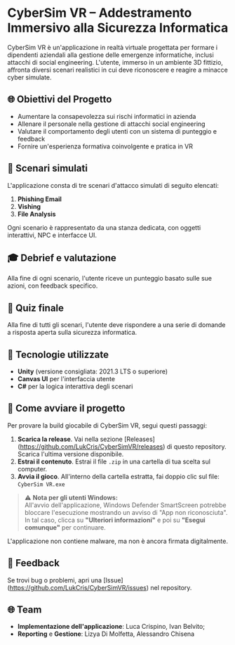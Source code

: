 # CyberSim VR – Addestramento Immersivo alla Sicurezza Informatica

CyberSim VR è un'applicazione in realtà virtuale progettata per formare i dipendenti aziendali alla gestione delle emergenze informatiche, inclusi attacchi di social engineering. L'utente, immerso in un ambiente 3D fittizio, affronta diversi scenari realistici in cui deve riconoscere e reagire a minacce cyber simulate.

## 🌐 Obiettivi del Progetto
- Aumentare la consapevolezza sui rischi informatici in azienda
- Allenare il personale nella gestione di attacchi social engineering
- Valutare il comportamento degli utenti con un sistema di punteggio e feedback
- Fornire un'esperienza formativa coinvolgente e pratica in VR

## 📂 Scenari simulati
L'applicazione consta di tre scenari d'attacco simulati di seguito elencati:
1. **Phishing Email**
2. **Vishing**
3. **File Analysis**

Ogni scenario è rappresentato da una stanza dedicata, con oggetti interattivi, NPC e interfacce UI.

## 🎓 Debrief e valutazione
Alla fine di ogni scenario, l'utente riceve un punteggio basato sulle sue azioni, con feedback specifico.

## 📝 Quiz finale
Alla fine di tutti gli scenari, l'utente deve rispondere a una serie di domande a risposta aperta sulla sicurezza informatica.

## 📅 Tecnologie utilizzate
- **Unity** (versione consigliata: 2021.3 LTS o superiore)
- **Canvas UI** per l'interfaccia utente
- **C#** per la logica interattiva degli scenari

## 🚀 Come avviare il progetto
Per provare la build giocabile di CyberSim VR, segui questi passaggi:
1. **Scarica la release**. Vai nella sezione [Releases] (https://github.com/LukCris/CyberSimVR/releases) di questo repository. Scarica l'ultima versione disponibile.
2. **Estrai il contenuto**. Estrai il file `.zip` in una cartella di tua scelta sul computer.
3.  **Avvia il gioco**. All'interno della cartella estratta, fai doppio clic sul file: `CyberSim VR.exe`

> ⚠️ **Nota per gli utenti Windows:**  
> All'avvio dell'applicazione, Windows Defender SmartScreen potrebbe bloccare l'esecuzione mostrando un avviso di "App non riconosciuta".  
> In tal caso, clicca su **"Ulteriori informazioni"** e poi su **"Esegui comunque"** per continuare.

L'applicazione non contiene malware, ma non è ancora firmata digitalmente.

## 📩 Feedback
Se trovi bug o problemi, apri una [Issue] (https://github.com/LukCris/CyberSimVR/issues) nel repository.

## 🌐 Team
- **Implementazione dell'applicazione**: Luca Crispino, Ivan Belvito;
- **Reporting** e **Gestione**: Lizya Di Molfetta, Alessandro Chisena
